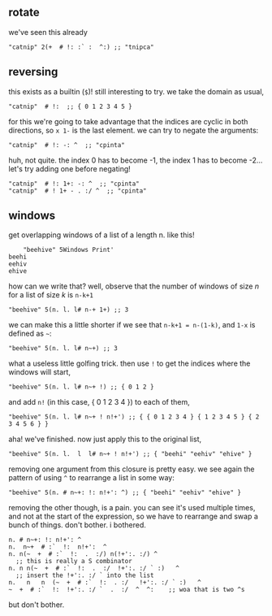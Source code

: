 ## rotate

we've seen this already
```
"catnip" 2(+  # !: :` :  ^:) ;; "tnipca"
```

## reversing

this exists as a builtin (`$`)! still interesting to try. we take the domain as usual,

```
"catnip"  # !:  ;; { 0 1 2 3 4 5 }
```

for this we're going to take advantage that the indices are cyclic in both directions, so `x 1-` is the last element. we can try to negate the arguments:

```
"catnip"  # !: -: ^  ;; "cpinta"
```

huh, not quite. the index 0 has to become -1, the index 1 has to become -2... let's try adding one before negating!

```
"catnip"  # !: 1+: -: ^  ;; "cpinta"
"catnip"  # ! 1+ - . :/ ^  ;; "cpinta"
```
## windows
get overlapping windows of a list of a length n. like this!
```
    "beehive" 5Windows Print'
beehi
eehiv
ehive
```
how can we write that? well, observe that the number of windows of size _n_ for a list of size _k_ is `n-k+1`
```
"beehive" 5(n. l. l# n-+ 1+) ;; 3
```
we can make this a little shorter if we see that `n-k+1 = n-(1-k)`, and `1-x` is defined as `~`:
```
"beehive" 5(n. l. l# n~+) ;; 3
```
what a useless little golfing trick. then use `!` to get the indices where the windows will start,
```
"beehive" 5(n. l. l# n~+ !) ;; { 0 1 2 }
```
and add `n!` (in this case, { 0 1 2 3 4 }) to each of them,
```
"beehive" 5(n. l. l# n~+ ! n!+') ;; { { 0 1 2 3 4 } { 1 2 3 4 5 } { 2 3 4 5 6 } }
```
aha! we've finished. now just apply this to the original list,
```
"beehive" 5(n. l.  l  l# n~+ ! n!+') ;; { "beehi" "eehiv" "ehive" }
```

removing one argument from this closure is pretty easy. we see again the pattern of using `^` to rearrange a list in some way:
```
"beehive" 5(n. # n~+: !: n!+': ^) ;; { "beehi" "eehiv" "ehive" }
```
removing the other though, is a pain. you can see it's used multiple times, and not at the start of the expression, so we have to rearrange and swap a bunch of things. don't bother. i bothered.
```
n. # n~+: !: n!+': ^
n.  n~+  # :`  !:  n!+':  ^
n. n(~  +  # :`  !:  .  :/) n(!+':. :/) ^
  ;; this is really a S combinator
n. n n(~  +  # :`  !:  .  :/  !+':. :/ ` :)   ^
  ;; insert the !+':. :/ ` into the list
n.   n   n  (~  +  # :`  !:  . :/   !+':. :/ ` :)   ^
~  +  # :`  !:  !+':. :/ `  .  :/  ^  ^:    ;; woa that is two ^s
```
but don't bother.
